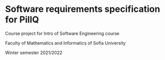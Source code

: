 # Software requirements specification for PillQ
Course project for Intro of Software Engineering course

Faculty of Mathematics and Informatics of Sofia University

Winter semester 2021/2022
